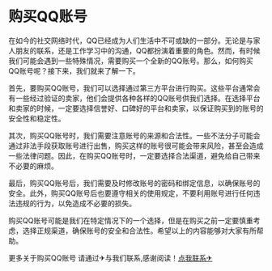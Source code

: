 # 购买QQ账号

在如今的社交网络时代，QQ已经成为人们生活中不可或缺的一部分。无论是与家人朋友的联系，还是工作学习中的沟通，QQ都扮演着重要的角色。然而，有时候我们可能会遇到一些特殊情况，需要购买一个全新的QQ账号。那么，如何购买QQ账号呢？接下来，我们就来了解一下。

首先，要购买QQ账号，我们可以选择通过第三方平台进行购买。这些平台通常会有一些经过验证的卖家，他们会提供各种各样的QQ账号供我们选择。在选择平台和卖家的时候，一定要选择信誉好、口碑好的平台和卖家，以保证购买到的账号的安全性和稳定性。

其次，购买QQ账号时，我们需要注意账号的来源和合法性。一些不法分子可能会通过非法手段获取账号进行出售，购买这样的账号很可能会带来风险，甚至会造成一些法律问题。因此，在购买QQ账号时，一定要选择合法渠道，避免给自己带来不必要的麻烦。

最后，购买QQ账号后，我们需要及时修改账号的密码和绑定信息，以确保账号的安全。此外，购买QQ账号后也要遵守相关的使用规定，不要利用账号进行任何违法违规的行为，以免造成不必要的损失。

购买QQ账号可能是我们在特定情况下的一个选择，但是在购买之前一定要慎重考虑，选择正规渠道，确保账号的安全和合法性。希望以上的内容能够对大家有所帮助。

更多关于购买QQ账号 请通过✈与我们联系,感谢阅读！[点我联系✈](https://ai.k02.cc)
